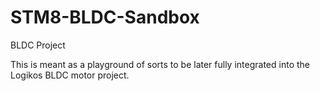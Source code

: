 # STM8-BLDC-Sandbox
BLDC Project

This is meant as a playground of sorts to be later fully integrated into the Logikos BLDC motor project.